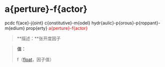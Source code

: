 # a{perture}-f{actor}
pcdc f{ace}-j{oint} c{onstitutive}-m{odel} hydr{aulic}-p{orous}-p{roppant}-m{edium} prop{erty} <span style='color: red;'>a{perture}-f{actor}</span>
> **描述：**张开度因子

> 
> **值：**
> 
> f（[float](数据类型/float/)，因子值）

